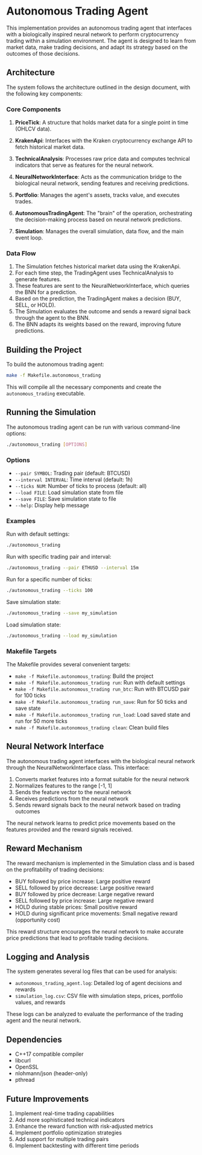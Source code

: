 # Autonomous Trading Agent

This implementation provides an autonomous trading agent that interfaces with a biologically inspired neural network to perform cryptocurrency trading within a simulation environment. The agent is designed to learn from market data, make trading decisions, and adapt its strategy based on the outcomes of those decisions.

## Architecture

The system follows the architecture outlined in the design document, with the following key components:

### Core Components

1. **PriceTick**: A structure that holds market data for a single point in time (OHLCV data).

2. **KrakenApi**: Interfaces with the Kraken cryptocurrency exchange API to fetch historical market data.

3. **TechnicalAnalysis**: Processes raw price data and computes technical indicators that serve as features for the neural network.

4. **NeuralNetworkInterface**: Acts as the communication bridge to the biological neural network, sending features and receiving predictions.

5. **Portfolio**: Manages the agent's assets, tracks value, and executes trades.

6. **AutonomousTradingAgent**: The "brain" of the operation, orchestrating the decision-making process based on neural network predictions.

7. **Simulation**: Manages the overall simulation, data flow, and the main event loop.

### Data Flow

1. The Simulation fetches historical market data using the KrakenApi.
2. For each time step, the TradingAgent uses TechnicalAnalysis to generate features.
3. These features are sent to the NeuralNetworkInterface, which queries the BNN for a prediction.
4. Based on the prediction, the TradingAgent makes a decision (BUY, SELL, or HOLD).
5. The Simulation evaluates the outcome and sends a reward signal back through the agent to the BNN.
6. The BNN adapts its weights based on the reward, improving future predictions.

## Building the Project

To build the autonomous trading agent:

```bash
make -f Makefile.autonomous_trading
```

This will compile all the necessary components and create the `autonomous_trading` executable.

## Running the Simulation

The autonomous trading agent can be run with various command-line options:

```bash
./autonomous_trading [OPTIONS]
```

### Options

- `--pair SYMBOL`: Trading pair (default: BTCUSD)
- `--interval INTERVAL`: Time interval (default: 1h)
- `--ticks NUM`: Number of ticks to process (default: all)
- `--load FILE`: Load simulation state from file
- `--save FILE`: Save simulation state to file
- `--help`: Display help message

### Examples

Run with default settings:
```bash
./autonomous_trading
```

Run with specific trading pair and interval:
```bash
./autonomous_trading --pair ETHUSD --interval 15m
```

Run for a specific number of ticks:
```bash
./autonomous_trading --ticks 100
```

Save simulation state:
```bash
./autonomous_trading --save my_simulation
```

Load simulation state:
```bash
./autonomous_trading --load my_simulation
```

### Makefile Targets

The Makefile provides several convenient targets:

- `make -f Makefile.autonomous_trading`: Build the project
- `make -f Makefile.autonomous_trading run`: Run with default settings
- `make -f Makefile.autonomous_trading run_btc`: Run with BTCUSD pair for 100 ticks
- `make -f Makefile.autonomous_trading run_save`: Run for 50 ticks and save state
- `make -f Makefile.autonomous_trading run_load`: Load saved state and run for 50 more ticks
- `make -f Makefile.autonomous_trading clean`: Clean build files

## Neural Network Interface

The autonomous trading agent interfaces with the biological neural network through the NeuralNetworkInterface class. This interface:

1. Converts market features into a format suitable for the neural network
2. Normalizes features to the range [-1, 1]
3. Sends the feature vector to the neural network
4. Receives predictions from the neural network
5. Sends reward signals back to the neural network based on trading outcomes

The neural network learns to predict price movements based on the features provided and the reward signals received.

## Reward Mechanism

The reward mechanism is implemented in the Simulation class and is based on the profitability of trading decisions:

- BUY followed by price increase: Large positive reward
- SELL followed by price decrease: Large positive reward
- BUY followed by price decrease: Large negative reward
- SELL followed by price increase: Large negative reward
- HOLD during stable prices: Small positive reward
- HOLD during significant price movements: Small negative reward (opportunity cost)

This reward structure encourages the neural network to make accurate price predictions that lead to profitable trading decisions.

## Logging and Analysis

The system generates several log files that can be used for analysis:

- `autonomous_trading_agent.log`: Detailed log of agent decisions and rewards
- `simulation_log.csv`: CSV file with simulation steps, prices, portfolio values, and rewards

These logs can be analyzed to evaluate the performance of the trading agent and the neural network.

## Dependencies

- C++17 compatible compiler
- libcurl
- OpenSSL
- nlohmann/json (header-only)
- pthread

## Future Improvements

1. Implement real-time trading capabilities
2. Add more sophisticated technical indicators
3. Enhance the reward function with risk-adjusted metrics
4. Implement portfolio optimization strategies
5. Add support for multiple trading pairs
6. Implement backtesting with different time periods
